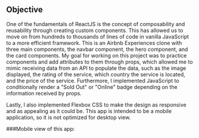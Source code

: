 ## Objective

One of the fundamentals of ReactJS is the concept of composability and reusability through creating custom components. This has allowed us to move on from hundreds to thousands of lines of code in vanilla JavaScript to a more efficient framework. This is an Airbnb Experiences clone with three main components, the navbar component, the hero component, and the card components. My goal for working on this project was to practice components and add attributes to them through props, which allowed me to mimic receiving data from an API to populate the data, such as the image displayed, the rating of the service, which country the service is located, and the price of the service. Furthermore, I implemented JavaScript to conditionally render a "Sold Out" or "Online" badge depending on the information received by props.

Lastly, I also implemented Flexbox CSS to make the design as responsive and as appealing as it could be. This app is intended to be a mobile application, so it is not optimized for desktop view.

###Mobile view of this app:
